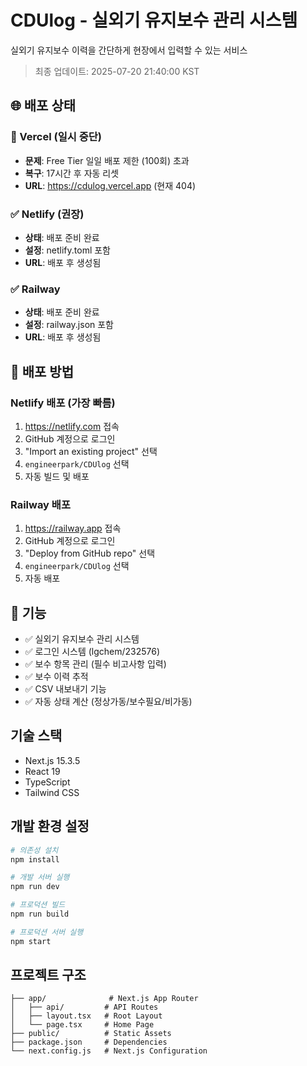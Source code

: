 # CDUlog - 실외기 유지보수 관리 시스템

실외기 유지보수 이력을 간단하게 현장에서 입력할 수 있는 서비스

> 최종 업데이트: 2025-07-20 21:40:00 KST

## 🌐 배포 상태

### 🚫 Vercel (일시 중단)
- **문제**: Free Tier 일일 배포 제한 (100회) 초과
- **복구**: 17시간 후 자동 리셋
- **URL**: https://cdulog.vercel.app (현재 404)

### ✅ Netlify (권장)
- **상태**: 배포 준비 완료
- **설정**: netlify.toml 포함
- **URL**: 배포 후 생성됨

### ✅ Railway
- **상태**: 배포 준비 완료  
- **설정**: railway.json 포함
- **URL**: 배포 후 생성됨

## 🔧 배포 방법

### Netlify 배포 (가장 빠름)
1. https://netlify.com 접속
2. GitHub 계정으로 로그인
3. "Import an existing project" 선택
4. `engineerpark/CDUlog` 선택
5. 자동 빌드 및 배포

### Railway 배포
1. https://railway.app 접속
2. GitHub 계정으로 로그인
3. "Deploy from GitHub repo" 선택
4. `engineerpark/CDUlog` 선택
5. 자동 배포

## 🎯 기능

- ✅ 실외기 유지보수 관리 시스템
- ✅ 로그인 시스템 (lgchem/232576)
- ✅ 보수 항목 관리 (필수 비고사항 입력)
- ✅ 보수 이력 추적
- ✅ CSV 내보내기 기능
- ✅ 자동 상태 계산 (정상가동/보수필요/비가동)

## 기술 스택

- Next.js 15.3.5
- React 19
- TypeScript
- Tailwind CSS

## 개발 환경 설정

```bash
# 의존성 설치
npm install

# 개발 서버 실행
npm run dev

# 프로덕션 빌드
npm run build

# 프로덕션 서버 실행
npm start
```

## 프로젝트 구조

```
├── app/              # Next.js App Router
│   ├── api/         # API Routes
│   ├── layout.tsx   # Root Layout
│   └── page.tsx     # Home Page
├── public/          # Static Assets
├── package.json     # Dependencies
└── next.config.js   # Next.js Configuration
```
